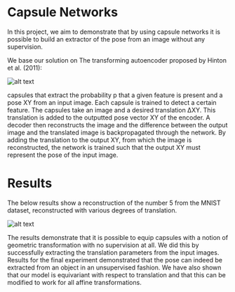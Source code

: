 # Capsule Networks
In this project, we aim to demonstrate that by using capsule
networks it is possible to build an extractor of the pose from an image without
any supervision.

We base our solution on The transforming autoencoder proposed by Hinton et al. (2011):

![alt text](https://www.researchgate.net/profile/Mensah-Patrick-2/publication/336067692/figure/fig2/AS:809496385425420@1570010386756/Auto-encoder-Capsule-structure-Hinton-et-al-2011.png)

capsules that extract the
probability p that a given feature is present and a pose XY from an input image.
Each capsule is trained to detect a certain feature. The capsules take an image and
a desired translation ΔXY. This translation is added to the outputted pose vector
XY of the encoder. A decoder then reconstructs the image and the difference
between the output image and the translated image is backpropagated through
the network. By adding the translation to the output XY, from which the image is
reconstructed, the network is trained such that the output XY must represent the
pose of the input image.


# Results
The below results show a reconstruction of the number 5 from the MNIST dataset, reconstructed with various degrees of translation.

![alt text](https://github.com/darioshehni/thesis-capnet/blob/main/results/final_results_small.png?raw=true)

The results demonstrate that it is possible to equip capsules with a notion of
geometric transformation with no supervision at all. We did this by successfully
extracting the translation parameters from the input images. Results for the final
experiment demonstrated that the pose can indeed be extracted from an object
in an unsupervised fashion. We have also shown that our model is equivariant
with respect to translation and that this can be modified to work for all affine
transformations.
